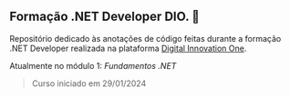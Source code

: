 ## Formação .NET Developer DIO. :star2:

Repositório dedicado às anotações de código feitas durante a formação .NET Developer realizada na plataforma [Digital Innovation One](https://www.dio.me/).

Atualmente no módulo 1: *Fundamentos .NET*

> Curso iniciado em 29/01/2024

